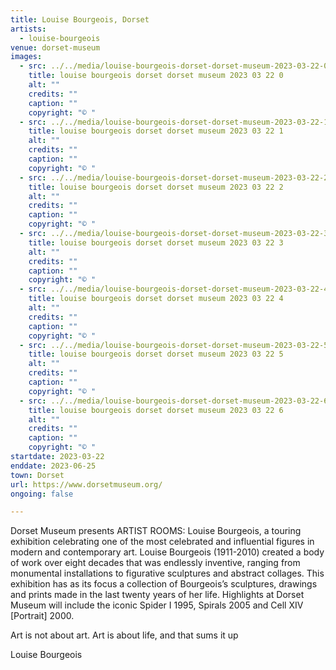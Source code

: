 ```yaml
---
title: Louise Bourgeois, Dorset
artists:
  - louise-bourgeois
venue: dorset-museum
images:
  - src: ../../media/louise-bourgeois-dorset-dorset-museum-2023-03-22-0.webp
    title: louise bourgeois dorset dorset museum 2023 03 22 0
    alt: ""
    credits: ""
    caption: ""
    copyright: "© "
  - src: ../../media/louise-bourgeois-dorset-dorset-museum-2023-03-22-1.webp
    title: louise bourgeois dorset dorset museum 2023 03 22 1
    alt: ""
    credits: ""
    caption: ""
    copyright: "© "
  - src: ../../media/louise-bourgeois-dorset-dorset-museum-2023-03-22-2.webp
    title: louise bourgeois dorset dorset museum 2023 03 22 2
    alt: ""
    credits: ""
    caption: ""
    copyright: "© "
  - src: ../../media/louise-bourgeois-dorset-dorset-museum-2023-03-22-3.webp
    title: louise bourgeois dorset dorset museum 2023 03 22 3
    alt: ""
    credits: ""
    caption: ""
    copyright: "© "
  - src: ../../media/louise-bourgeois-dorset-dorset-museum-2023-03-22-4.webp
    title: louise bourgeois dorset dorset museum 2023 03 22 4
    alt: ""
    credits: ""
    caption: ""
    copyright: "© "
  - src: ../../media/louise-bourgeois-dorset-dorset-museum-2023-03-22-5.webp
    title: louise bourgeois dorset dorset museum 2023 03 22 5
    alt: ""
    credits: ""
    caption: ""
    copyright: "© "
  - src: ../../media/louise-bourgeois-dorset-dorset-museum-2023-03-22-6.webp
    title: louise bourgeois dorset dorset museum 2023 03 22 6
    alt: ""
    credits: ""
    caption: ""
    copyright: "© "
startdate: 2023-03-22
enddate: 2023-06-25
town: Dorset
url: https://www.dorsetmuseum.org/
ongoing: false

---
```


Dorset Museum presents ARTIST ROOMS: Louise Bourgeois, a touring exhibition celebrating one of the most celebrated and influential figures in modern and contemporary art. Louise Bourgeois (1911-2010) created a body of work over eight decades that was endlessly inventive, ranging from monumental installations to figurative sculptures and abstract collages. This exhibition has as its focus a collection of Bourgeois’s sculptures, drawings and prints made in the last twenty years of her life. Highlights at Dorset Museum will include the iconic Spider I 1995, Spirals 2005 and Cell XIV [Portrait] 2000.

Art is not about art. Art is about life, and that sums it up

Louise Bourgeois